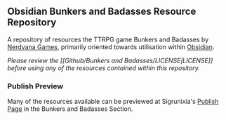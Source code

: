 
## Obsidian Bunkers and Badasses Resource Repository

A repository of resources the TTRPG game Bunkers and Badasses by [Nerdvana Games](https://nerdvanagames.com), primarily oriented towards utilisation within [Obsidian](https://obsidian.md/).

_Please review the [[Github/Bunkers and Badasses/LICENSE|LICENSE]] before using any of the resources contained within this repository._

### Publish Preview

Many of the resources available can be previewed at Sigrunixia's [Publish Page](https://tenebrousdragon.com/Miasmic+Landing) in the Bunkers and Badasses Section.
